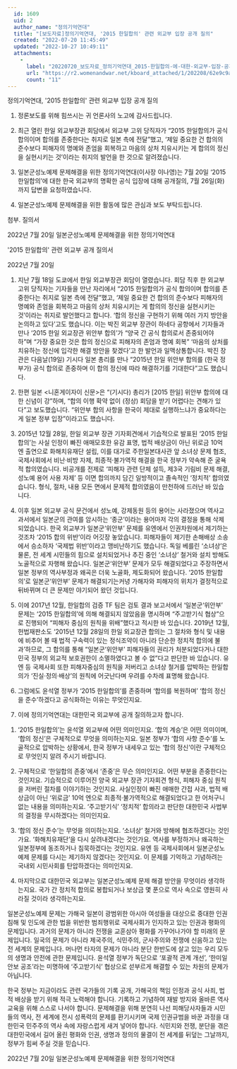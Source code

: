 ```yaml
---
  id: 1609
  uid: 2
  author_name: "정의기억연대"
  title: "[보도자료]정의기억연대, '2015 한일합의' 관련 외교부 입장 공개 질의"
  created: "2022-07-20 11:45:49"
  updated: "2022-10-27 10:49:11"
  attachments: 
    - 
      label: "20220720_보도자료_정의기억연대_2015-한일합의-에-대한-외교부-입장-공개-질의.hwp"
      url: "https://r2.womenandwar.net/kboard_attached/1/202208/62e9c9a6ee4861520290.hwp"
      count: "11"
---
```

정의기억연대, '2015 한일합의' 관련 외교부 입장 공개 질의

1. 정론보도를 위해 힘쓰시는 귀 언론사의 노고에 감사드립니다.

2. 최근 열린 한일 외교부장관 회담에서 외교부 고위 당직자가 “2015 한일합의가 공식 합의이며 합의를 존중한다는 취지로 일본 측에 전달”했고, ‘제일 중요한 건 합의의 준수보다 피해자의 명예와 존엄을 회복하고 마음의 상처 치유시키는 게 합의의 정신을 실현시키는 것’이라는 취지의 발언을 한 것으로 알려졌습니다.

3. 일본군성노예제 문제해결을 위한 정의기억연대(이사장 이나영)는 7월 20일 ‘2015 한일합의’에 대한 한국 외교부의 명확한 공식 입장에 대해 공개질의, 7월 26일(화)까지 답변을 요청하였습니다.

4. 일본군성노예제 문제해결을 위한 활동에 많은 관심과 보도 부탁드립니다.

첨부. 질의서

2022년 7월 20일
일본군성노예제 문제해결을 위한 정의기억연대

'2015 한일합의' 관련 외교부 공개 질의서

2022년 7월 20일

1. 지난 7월 18일 도쿄에서 한일 외교부장관 회담이 열렸습니다. 회담 직후 한 외교부 고위 당직자는 기자들을 만난 자리에서 “2015 한일합의가 공식 합의이며 합의를 존중한다는 취지로 일본 측에 전달”했고, ‘제일 중요한 건 합의의 준수보다 피해자의 명예와 존엄을 회복하고 마음의 상처 치유시키는 게 합의의 정신을 실현시키는 것’이라는 취지로 발언했다고 합니다. ‘합의 정신을 구현하기 위해 여러 가지 방안을 논의하고 있다’고도 했습니다. 이는 박진 외교부 장관이 하네다 공항에서 기자들과 만나 ‘2015 한일 외교장관 위안부 합의’가 “양국 간 공식 합의로서 존중되어야 하”며 “가장 중요한 것은 합의 정신으로 피해자의 존엄과 명예 회복” ‘마음의 상처를 치유하는 정신에 입각한 해결 방안을 찾겠다’고 한 발언과 일맥상통합니다. 박진 장관은 다음날(19일) 기시다 일본 총리를 만나 “2015년 한일 위안부 합의를 (한국 정부가) 공식 합의로 존중하며 이 합의 정신에 따라 해결하기를 기대한다”고도 했습니다.

2. 한편 일본 <니혼게이자이 신문>은 “(기시다) 총리가 \[2015 한일\] 위안부 합의에 대한 신념이 강”하며, “합의 이행 확약 없이 (정상) 회담을 받기 어렵다는 견해가 있다”고 보도했습니다. “위안부 합의 사항을 한국이 제대로 실행하느냐가 중요하다는 게 일본 정부 입장”이라고도 했습니다.

3. 2015년 12월 28일, 한일 외교부 장관 기자회견에서 기습적으로 발표된 ‘2015 한일합의’는 사실 인정이 빠진 애매모호한 유감 표명, 법적 배상금이 아닌 위로금 10억 엔 출연으로 화해치유재단 설립, 이를 대가로 주한일본대사관 앞 소녀상 문제 협조, 국제사회에서 비난·비방 자제, 최종적·불가역적 해결을 한국 정부가 약속해 준 굴욕적 합의였습니다. 비공개를 전제로 ‘피해자 관련 단체 설득, 제3국 기림비 문제 해결, 성노예 용어 사용 자제’ 등 이면 합의까지 담긴 일방적이고 졸속적인 ‘정치적’ 합의였습니다. 형식, 절차, 내용 모든 면에서 문제적 합의였음이 만천하에 드러난 바 있습니다.

4. 이후 일본 외교부 공식 문건에서 성노예, 강제동원 등의 용어는 사라졌으며 역사교과서에서 일본군의 관여를 암시하는 ‘종군’이라는 용어마저 각의 결정을 통해 삭제되었습니다. 한국 외교부가 일본군‘위안부’ 문제를 유엔에서 인권차원에서 제기하는 것조차 ‘2015 합의 위반’이라 어깃장 놓았습니다. 피해자들이 제기한 손해배상 소송에서 승소하자 ‘국제법 위반’이라고 맹비난하기도 했습니다. 독일 베를린 ‘소녀상’은 물론, 전 세계 시민들의 힘으로 설치되었거나 추진 중인 ‘소녀상’ 철거와 설치 방해도 노골적으로 자행해 왔습니다. 일본군‘위안부’ 문제가 모두 해결되었다고 주장하면서 일본 정부의 역사부정과 왜곡은 더욱 노골화, 제도화되어 왔습니다. ‘2015 한일합의’로 일본군‘위안부’ 문제가 해결되기는커녕 가해자와 피해자의 위치가 결정적으로 뒤바뀌며 더 큰 문제만 야기되어 왔던 것입니다.

5. 이에 2017년 12월, 한일합의 검증 TF 팀은 검토 결과 보고서에서 ‘일본군‘위안부’ 문제는 ‘2015 한일합의’에 의해 해결되지 않았음을 명시하며 “주고받기식 협상”으로 진행되어 “피해자 중심의 원칙을 위배”했다고 적시한 바 있습니다. 2019년 12월, 헌법재판소도 ‘2015년 12월 28일의 한일 외교장관 합의는 그 절차와 형식 및 내용에 비추어 볼 때 법적 구속력이 있는 정식조약이 아니라 단순한 정치적 합의에 불과’하므로, 그 합의를 통해 “일본군‘위안부’ 피해자들의 권리가 처분되었다거나 대한민국 정부의 외교적 보호권한이 소멸하였다고 볼 수 없”다고 판단한 바 있습니다. 유엔 등 국제사회 또한 피해자중심의 원칙을 저버리고 소녀상 철거를 압박하는 한일합의가 ‘진실·정의·배상’의 원칙에 어긋난다며 우려를 수차례 표명해 왔습니다.

6. 그럼에도 윤석열 정부가 ‘2015 한일합의’를 존중하며 ‘합의를 복원하며’ ‘합의 정신을 준수’하겠다고 공식화하는 이유는 무엇인지요.

7. 이에 정의기억연대는 대한민국 외교부에 공개 질의하고자 합니다.

1) ‘2015 한일합의’는 윤석열 외교부에 어떤 의미인지요. ‘합의 계승’은 어떤 의미이며, ‘합의 정신’은 구체적으로 무엇을 의미하는지요. 일본 정부가 ‘합의 사항 준수’를 노골적으로 압박하는 상황에서, 한국 정부가 내세우고 있는 ‘합의 정신’이란 구체적으로 무엇인지 알려 주시기 바랍니다.

2) 구체적으로 ‘한일합의 존중’에서 ‘존중’은 무슨 의미인지요. 어떤 부분을 존중한다는 것인지요. 기습적으로 이루어진 양국 외교부 장관 기자회견 형식, 피해자 중심 원칙을 저버린 절차를 이야기하는 것인지요. 사실인정이 빠진 애매한 간접 사과, 법적 배상금이 아닌 ‘위로금’ 10억 엔으로 최종적·불가역적으로 해결되었다고 한 어처구니없는 내용을 의미하는지요. ‘주고받기식’ ‘정치적’ 합의라고 판단한 대한민국 사법부의 결정을 무시하겠다는 의미인지요.

3) ‘합의 정신 준수’는 무엇을 의미하는지요. ‘소녀상’ 철거와 방해에 협조하겠다는 것인가요. ‘화해치유재단’을 다시 살려내겠다는 것인가요. 역사를 부정하거나 왜곡하는 일본정부에 동조하거나 침묵하겠다는 것인지요. 유엔 등 국제사회에서 일본군성노예제 문제를 다시는 제기하지 않겠다는 것인지요. 이 문제를 기억하고 기념하려는 국내외 시민사회를 탄압하겠다는 의미인지요.

4) 마지막으로 대한민국 외교부는 일본군성노예제 문제 해결 방안을 무엇이라 생각하는지요. 국가 간 정치적 합의로 봉합되거나 보상금 몇 푼으로 역사 속으로 영원히 사라질 것이라 생각하는지요.

일본군성노예제 문제는 가해국 일본이 광범위한 아시아 여성들을 대상으로 중대한 인권침해 및 인도에 관한 법을 위반한 범죄행위로 국제사회가 인지하고 있는 인권과 평화의 문제입니다. 과거의 문제가 아니라 전쟁을 교훈삼아 평화를 가꾸어나가야 할 미래의 문제입니다. 일국의 문제가 아니라 제국주의, 식민주의, 군사주의와 전쟁에 신음하고 있는 전 세계의 문제입니다. 머나먼 타자의 문제가 아니라 분단 한반도에 살고 있는 우리 모두의 생명과 안전에 관한 문제입니다. 윤석열 정부가 독단으로 ‘포괄적 관계 개선’, ‘한미일 안보 공조’라는 미명하에 ‘주고받기식’ 협상으로 섣부르게 해결할 수 있는 차원의 문제가 아닙니다.

한국 정부는 지금이라도 관련 국가들의 기록 공개, 가해국의 책임 인정과 공식 사죄, 법적 배상을 받기 위해 적극 노력해야 합니다. 기록하고 기념하여 재발 방지와 올바른 역사 교육을 위해 스스로 나서야 합니다. 문제해결을 위해 분연히 나선 피해당사자들과 시민들의 역사, 전 세계에 전시 성폭력의 문제를 환기시키며 국제 인권규범을 바꾼 과정을 대한민국 민주주의 역사 속에 자랑스럽게 새겨 넣어야 합니다. 식민지와 전쟁, 분단을 겪은 대한민국에서 길어 올린 평화와 인권, 생명과 정의의 물결이 전 세계를 뒤덮는 그날까지, 정부가 힘써 주실 것을 믿습니다.

2022년 7월 20일
일본군성노예제 문제해결을 위한 정의기억연대